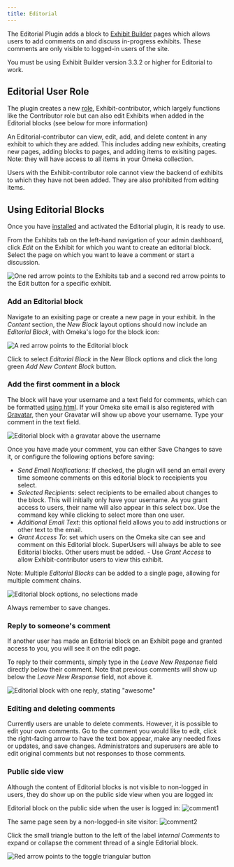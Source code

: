 ```yaml
---
title: Editorial
---
```

The Editorial Plugin adds a block to [Exhibit Builder](/ExhibitBuilder_3.0.md) pages which allows users to add comments on and discuss in-progress exhibits. These comments are only visible to logged-in users of the site.

You must be using Exhibit Builder version 3.3.2 or higher for Editorial to work.

Editorial User Role
-----------------------
The plugin creates a new [role](../User_Roles.md), Exhibit-contributor, which largely functions like the Contributor role but can also edit Exhibits when added in the Editorial blocks (see below for more information)

An Editorial-contributor can view, edit, add, and delete content in any exhibit to which they are added. This includes adding new exhibits, creating new pages, adding blocks to pages, and adding items to exisiting pages. Note: they will have access to all items in your Omeka collection.

Users with the Exhibit-contributor role cannot view the backend of exhibits to which they have not been added. They are also prohibited from editing items. 

Using Editorial Blocks
-------------------------
Once you have [installed](../Managing_Plugins_2.md#installing-a-plugin) and activated the Editorial plugin, it is ready to use.

From the Exhibits tab on the left-hand navigation of your admin dashboard, click *Edit* on the Exhibit for which you want to create an editorial block. Select the page on which you want to leave a comment or start a discussion. 

![One red arrow points to the Exhibits tab and a second red arrow points to the Edit button for a specific exhibit.](../doc_files/plugin_images/Editorial-browseexhibit.png)

### Add an Editorial block
Navigate to an exisiting page or create a new page in your exhibit. In the *Content* section, the *New Block* layout options should now include an *Editorial Block*, with Omeka's logo for the block icon:

![A red arrow points to the Editorial block](../doc_files/plugin_images/editorial_addblock.png)

Click to select *Editorial Block* in the New Block options and click the long green *Add New Content Block* button.

### Add the first comment in a block
The block will have your username and a text field for comments, which can be formatted [using html](../Using_HTML_Editor-TinyMCE.md). If your Omeka site email is also registered with [Gravatar](https://en.gravatar.com/), then your Gravatar will show up above your username. Type your comment in the text field.

![Editorial block with a gravatar above the username](../doc_files/plugin_images/editorial_block.png)

Once you have made your comment, you can either Save Changes to save it, or configure the following options before saving: 
- *Send Email Notifications*: If checked, the plugin will send an email every time someone comments on this editorial block to receipients you select.
- *Selected Recipients*: select recipients to be emailed about changes to the block. This will initially only have your username. As you grant access to users, their name will also appear in this select box. Use the command key while clicking to select more than one user. 
- *Additional Email Text*: this optional field allows you to add instructions or other text to the email. 
- *Grant Access To*: set which users on the Omeka site can see and comment on this Editorial block. SuperUsers will always be able to see Editorial blocks. Other users must be added. 
      - Use *Grant Access* to allow Exhibit-contributor users to view this exhibit.
      
Note: Multiple *Editorial Blocks* can be added to a single page, allowing for multiple comment chains.

![Editorial block options, no selections made](../doc_files/plugin_images/editorial_options.png)

Always remember to save changes.

### Reply to someone's comment
If another user has made an Editorial block on an Exhibit page and granted access to you, you will see it on the edit page. 

To reply to their comments, simply type in the *Leave New Response* field directly below their comment. Note that previous comments will show up below the *Leave New Response* field, not above it.

![Editorial block with one reply, stating "awesome"](../doc_files/plugin_images/editorial_reply.png)

### Editing and deleting comments 
Currently users are unable to delete comments. However, it is possible to edit your own comments. Go to the comment you would like to edit, click the right-facing arrow to have the text box appear, make any needed fixes or updates, and save changes. Administrators and superusers are able to edit original comments but not responses to those comments.  

### Public side view
Although the content of Editorial blocks is not visible to non-logged in users, they do show up on the public side view when you are logged in:

Editorial block on the public side when the user is logged in:
![comment1](../doc_files/plugin_images/editorial_comment1.png)

The same page seen by a non-logged-in site visitor:
![comment2](../doc_files/plugin_images/editorial_comment2.png)

Click the small triangle button to the left of the label *Internal Comments* to expand or collapse the comment thread of a single Editorial block.

![Red arrow points to the toggle triangular button](../doc_files/plugin_images/editorial_toggle.png)
